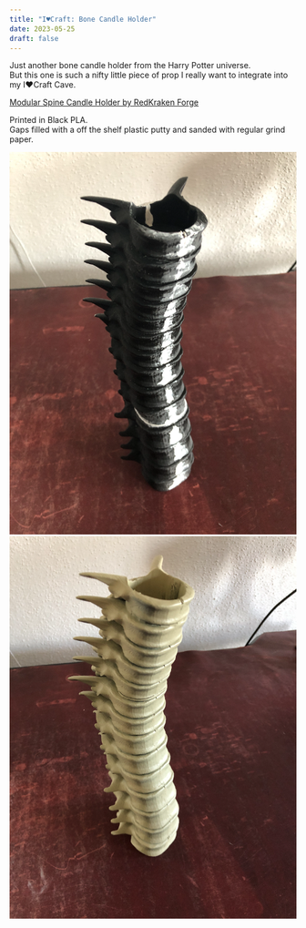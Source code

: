 ```yaml
---
title: "I♥Craft: Bone Candle Holder"
date: 2023-05-25
draft: false
---
```


Just another bone candle holder from the Harry Potter universe.\
But this one is such a nifty little piece of prop I really want to integrate into my I❤Craft Cave.

[Modular Spine Candle Holder by RedKraken Forge](https://www.myminifactory.com/object/3d-print-modular-spine-candle-holder-123193/)


Printed in Black PLA.\
Gaps filled with a off the shelf plastic putty and sanded with regular grind paper.

![Spine Candle Black](/assets/pix/Spine_Candle_black.JPG)\
![Spine Candle Bone colored](/assets/pix/Spine_Candle_bone.JPG)